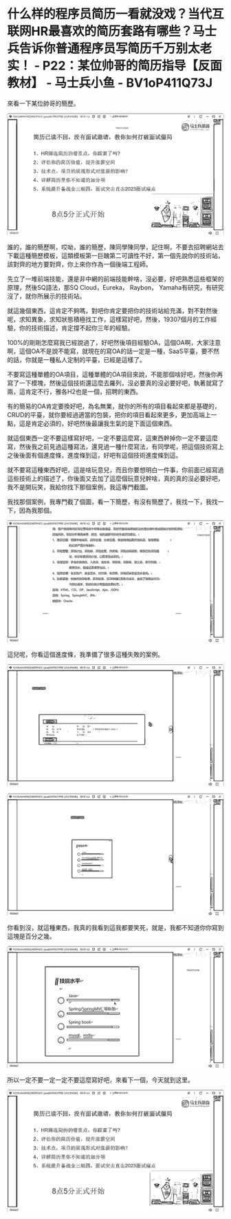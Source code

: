 # 什么样的程序员简历一看就没戏？当代互联网HR最喜欢的简历套路有哪些？马士兵告诉你普通程序员写简历千万别太老实！ - P22：某位帅哥的简历指导【反面教材】 - 马士兵小鱼 - BV1oP411Q73J

來看一下某位帥哥的簡歷。

![](img/772138710070771efc42f8ac1df51209_1.png)

誰的，誰的簡歷啊，哎呦，誰的簡歷，陳同學陳同學，記住啊，不要去招聘網站去下載這種簡歷模板，這類模板第一巨醜第二可讀性不好，第一個先說你的技術站，該對齊的地方要對齊，你上來你作為一個後端工程師。

先立了一堆前端技能，還是非中網的前端技能幹啥，沒必要，好吧熟悉這些框架的原理，然後SQ語法，那SQ Cloud，Eureka， Raybon， Yamaha有研究，有研究沒了，就你所展示的技術站。

就這幾個東西，這肯定不夠嗎，對吧你肯定要把你的技術站給充滿，對不對然後呢，求知異象，求知狀態積極找工作，這樣寫好吧，然後，19307個月的工作經驗，你的技術描述，肯定撐不起你三年的經驗。

100%的剛剛怎麼寫我已經說過了，好吧然後項目經驗OA，這個OA啊，大家注意啊，這個OA不是說不能寫，就現在的寫OA的話一定是一種，SaaS平臺，要不然的話，你就是一種私人定制的平臺，已經是這樣了。

不要寫這種單體的OA項目，這種單體的OA項目來說，不能那個啥好吧，然後你再寫了一下模塊，然後這個技術還這麼去羅列，沒必要真的沒必要好吧，執著就寫了兩，這肯定不行，雅各H2也是一個，招聘的東西。

有的簡易的OA肯定要換好吧，為名無業，就你的所有的項目看起來都是基礎的，CRUD的平臺，就你要經過適當的包裝，把你的項目看起來更多，更加高端上一點，這是肯定必須的，好吧然後最讓我生氣的是下面這個東西。

就這個東西一定不要這樣寫好吧，一定不要這麼寫，這東西幹掉你一定不要這麼寫，然後我之前見過這種寫法，還見過一種什麼寫法，有同學呢，把這個技術寫上之後後面有個進度條，進度條到這，好吧有這個技術進度條到這。

就不要寫這種東西好吧，這是啥玩意兒，而且你要想明白一件事，你前面已經寫過這些技術上的描述了，你後面又去加了這麼個玩意兒幹啥，真的真的沒必要好吧，我不是開玩笑，我給你找下那個案例，我這專門截圖。

我找那個案例，我專門截了個圖，看一下簡歷，有沒有簡歷了，我找一下，我找一下，因為我那個。

![](img/772138710070771efc42f8ac1df51209_3.png)

這兒呢，你看這個進度條，我準備了很多這種失敗的案例。

![](img/772138710070771efc42f8ac1df51209_5.png)

![](img/772138710070771efc42f8ac1df51209_6.png)

你看到沒，就這種東西，我真的我看到這我都要笑死，就是，我都不知道你你寫到這塊是百分之幾。

![](img/772138710070771efc42f8ac1df51209_8.png)

所以一定不要一定一定不要這麼寫好吧，來看下一個，今天就到这里。

![](img/772138710070771efc42f8ac1df51209_10.png)